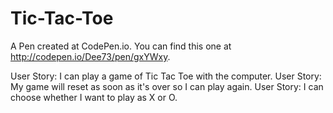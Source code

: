 # Tic-Tac-Toe
A Pen created at CodePen.io. You can find this one at http://codepen.io/Dee73/pen/gxYWxy.

User Story: I can play a game of Tic Tac Toe with the computer.
User Story: My game will reset as soon as it's over so I can play again.
User Story: I can choose whether I want to play as X or O.
